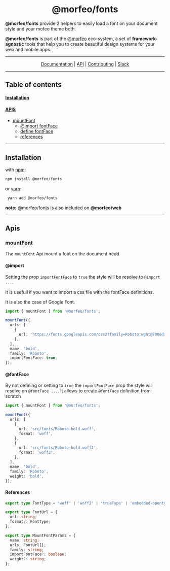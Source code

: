 <div align="center">
<h1>@morfeo/fonts</h1>
</div>

**@morfeo/fonts** provide 2 helpers to easily load a font on your document style and your mofeo theme both.

**@morfeo/fonts** is part of the [@morfeo](https://morfeo.dev) eco-system, a set of **framework-agnostic** tools that help you to create beautiful design systems for your web and mobile apps.

---

<div align="center">
  <a href="https://morfeo.dev">Documentation</a> |
  <a href="https://github.com/VLK-STUDIO/morfeo">API</a> |
  <a href="https://github.com/VLK-STUDIO/morfeo/blob/main/CONTRIBUTING.md">Contributing</a> |
  <a href="https://morfeo.slack.com">Slack</a>
</div>

---

## Table of contents

#### [Installation](#installation-1)

#### [APIS](#apis-1)

- [mountFont](#mountFont)
  - [@import fontFace](#@import)
  - [define fontFace](#@fontFace)
  - [references](#@references)

---

## Installation

with [npm](https://www.npmjs.com/package/@morfeo/fonts):

```bash
npm install @morfeo/fonts
```

or [yarn](https://yarn.pm/@morfeo/fonts):

```bash
 yarn add @morfeo/fonts
```

**note:** @morfeo/fonts is also included on **@morfeo/web**

---

## Apis

### mountFont

The `mountFont` Api mount a font on the document head

#### @import

Setting the prop `importFontFace` to `true` the style will be resolve to `@import ...`.

It is usefull if you want to import a css file with the fontFace definitions.

It is also the case of Google Font.

```typescript
import { mountFont } from '@morfeo/fonts';

mountFont({
  urls: [
    {
      url: 'https://fonts.googleapis.com/css2?family=Roboto:wght@700&display=swap',
    },
  ],
  name: 'bold',
  family: 'Roboto',
  importFontFace: true,
});
```

#### @fontFace

By not defining or setting to `true` the `importFontFace` prop the style will resolve on `@fontFace ...`.
It allows to create `@fontFace` definition from scratch

```typescript
import { mountFont } from '@morfeo/fonts';

mountFont({
  urls: [
    {
      url: 'src/fonts/Roboto-bold.woff',
      format: 'woff',
    },
    {
      url: 'src/fonts/Roboto-bold.woff2',
      format: 'woff2',
    },
  ],
  name: 'bold',
  family: 'Roboto',
  weight: 'bold',
});
```

#### References

```typescript
export type FontType = 'woff' | 'woff2' | 'trueType' | 'embedded-opentype';

export type FontUrl = {
  url: string;
  format?: FontType;
};

export type MountFontParams = {
  name: string;
  urls: FontUrl[];
  family: string;
  importFontFace?: boolean;
  weight?: string;
};
```
